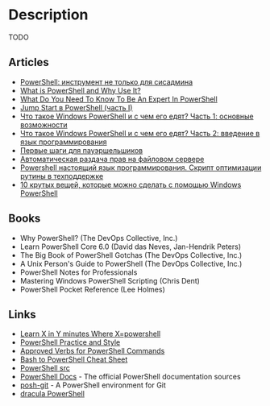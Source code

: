 # Description

TODO

## Articles

- [PowerShell: инструмент не только для сисадмина](https://gb.ru/posts/advanced_powershell)
- [What is PowerShell and Why Use It?](https://adamtheautomator.com/what-is-powershell/)
- [What Do You Need To Know To Be An Expert In PowerShell](https://community.spiceworks.com/programming/articles/3195-what-do-you-need-to-know-to-be-an-expert-in-powershell)
- [Jump Start в PowerShell (часть I)](https://habr.com/ru/post/242425/)
- [Что такое Windows PowerShell и с чем его едят? Часть 1: основные возможности](https://habr.com/ru/company/ruvds/blog/487876/)
- [Что такое Windows PowerShell и с чем его едят? Часть 2: введение в язык программирования](https://habr.com/ru/company/ruvds/blog/490924/)
- [Первые шаги для пауэршельшиков](https://habr.com/ru/post/113913/)
- [Автоматическая раздача прав на файловом сервере](https://habr.com/ru/post/583900/)
- [Powershell настоящий язык программирования. Скрипт оптимизации рутины в техподдержке](https://habr.com/ru/post/563686/)
- [10 крутых вещей, которые можно сделать с помощью Windows PowerShell](https://zen.yandex.ru/media/merion_networks/10-krutyh-vescei-kotorye-mojno-sdelat-s-pomosciu-windows-powershell-5ebc4056e15729167215a68e)

## Books

- Why PowerShell? (The DevOps Collective, Inc.)
- Learn PowerShell Core 6.0 (David das Neves, Jan-Hendrik Peters)
- The Big Book of PowerShell Gotchas (The DevOps Collective, Inc.)
- A Unix Person's Guide to PowerShell (The DevOps Collective, Inc.)
- PowerShell Notes for Professionals
- Mastering Windows PowerShell Scripting (Chris Dent)
- PowerShell Pocket Reference (Lee Holmes)

## Links

- [Learn X in Y minutes Where X=powershell](https://learnxinyminutes.com/docs/powershell/)
- [PowerShell Practice and Style](https://poshcode.gitbook.io/powershell-practice-and-style/introduction/)
- [Approved Verbs for PowerShell Commands](https://learn.microsoft.com/en-US/powershell/scripting/developer/cmdlet/approved-verbs-for-windows-powershell-commands)
- [Bash to PowerShell Cheat Sheet](https://virtualizationreview.com/articles/2020/07/27/bash-powershell-cheat-sheet.aspx)
- [PowerShell src](https://github.com/PowerShell/PowerShell)
- [PowerShell Docs](https://github.com/MicrosoftDocs/PowerShell-Docs) - The official PowerShell documentation sources
- [posh-git](https://github.com/dahlbyk/posh-git) - A PowerShell environment for Git
- [dracula PowerShell](https://github.com/dracula/powershell)
